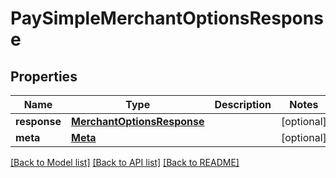 # PaySimpleMerchantOptionsResponse

## Properties
Name | Type | Description | Notes
------------ | ------------- | ------------- | -------------
**response** | [**MerchantOptionsResponse**](MerchantOptionsResponse.md) |  | [optional] 
**meta** | [**Meta**](Meta.md) |  | [optional] 

[[Back to Model list]](../README.md#documentation-for-models) [[Back to API list]](../README.md#documentation-for-api-endpoints) [[Back to README]](../README.md)


